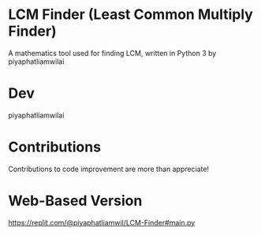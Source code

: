 # LCM Finder (Least Common Multiply Finder)
A mathematics tool used for finding LCM, written in Python 3 by piyaphatliamwilai
# Dev
piyaphatliamwilai
# Contributions
Contributions to code improvement are more than appreciate!
# Web-Based Version
https://replit.com/@piyaphatliamwil/LCM-Finder#main.py
